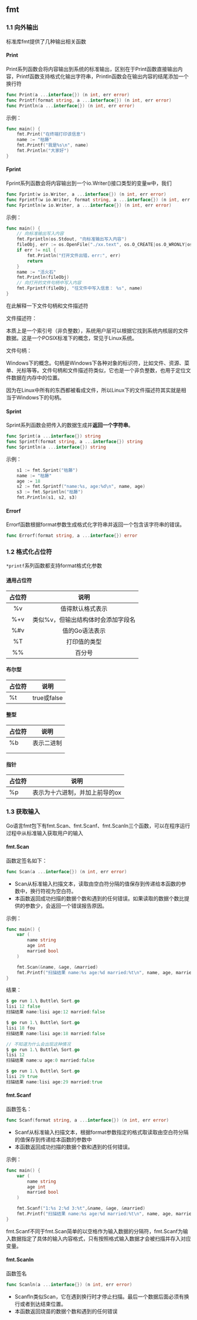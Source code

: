 ## fmt

### 1.1 向外输出

标准库fmt提供了几种输出相关函数

#### Print

Print系列函数会将内容输出到系统的标准输出，区别在于Print函数直接输出内容，Printf函数支持格式化输出字符串，Println函数会在输出内容的结尾添加一个换行符

```go
func Print(a ...interface{}) (n int, err error)
func Printf(format string, a ...interface{}) (n int, err error)
func Println(a ...interface{}) (n int, err error)
```

示例：

```go
func main() {
	fmt.Print("在终端打印该信息")
	name := "枯藤"
	fmt.Printf("我是%s\n", name)
	fmt.Println("大家好")
}
```

#### Fprint

Fprint系列函数会将内容输出到一个io.Writer()接口类型的变量w中，我们

```go
func Fprint(w io.Writer, a ...interface{}) (n int, err error)
func Fprintf(w io.Writer, format string, a ...interface{}) (n int, err error)
func Fprintln(w io.Writer, a ...interface{}) (n int, err error)
```

示例：

```go
func main() {
	// 向标准输出写入内容
	fmt.Fprintln(os.Stdout, "向标准输出写入内容")
	fileObj, err := os.OpenFile("./xx.text", os.O_CREATE|os.O_WRONLY|os.O_APPEND, 0644)
	if err != nil {
		fmt.Println("打开文件出错，err:", err)
		return
	}
	name := "活火石"
	fmt.Println(fileObj)
	// 向打开的文件句柄中写入内容
	fmt.Fprintf(fileObj, "往文件中写入信息： %s", name)
}
```

在此解释一下文件句柄和文件描述符

文件描述符：

本质上是一个索引号（非负整数），系统用户层可以根据它找到系统内核层的文件数据。这是一个POSIX标准下的概念，常见于Linux系统。

文件句柄：

Windows下的概念。句柄是Windows下各种对象的标识符，比如文件、资源、菜单、光标等等。文件句柄和文件描述符类似，它也是一个非负整数，也用于定位文件数据在内存中的位置。

因为在Linux中所有的东西都被看成文件，所以Linux下的文件描述符其实就是相当于Windows下的句柄。

#### Sprint

Sprint系列函数会把传入的数据生成并**返回一个字符串**。

```go
func Sprint(a ...interface{}) string
func Sprintf(format string, a ...interface{}) string
func Sprintln(a ...interface{}) string
```

示例：

```go
	s1 := fmt.Sprint("枯藤")
	name := "枯藤"
	age := 18
	s2 := fmt.Sprintf("name:%s, age:%d\n", name, age)
	s3 := fmt.Sprintln("枯藤")
	fmt.Println(s1, s2, s3)
```

#### Errorf

Errorf函数根据format参数生成格式化字符串并返回一个包含该字符串的错误。

```go
func Errorf(format string, a ...interface{}) error
```

### 1.2 格式化占位符

`*printf`系列函数都支持format格式化参数

#### 通用占位符

| 占位符 |                说明                |
| :----: | :--------------------------------: |
|   %v   |          值得默认格式表示          |
|  %+v   | 类似%v，但输出结构体时会添加字段名 |
|  %#v   |           值的Go语法表示           |
|   %T   |            打印值的类型            |
|   %%   |               百分号               |

#### 布尔型

| 占位符 | 说明        |
| ------ | ----------- |
| %t     | true或false |

#### 整型

| 占位符 | 说明       |
| ------ | ---------- |
| %b     | 表示二进制 |
|        |            |
|        |            |

#### 指针

| 占位符 | 说明                           |
| ------ | ------------------------------ |
| %p     | 表示为十六进制，并加上前导的ox |

### 1.3 获取输入

Go语言fmt包下有fmt.Scan、fmt.Scanf、fmt.Scanln三个函数，可以在程序运行过程中从标准输入获取用户的输入

#### fmt.Scan

函数定签名如下：

```go
func Scan(a ...interface{}) (n int, err error)
```

* Scan从标准输入扫描文本，读取由空白符分隔的值保存到传递给本函数的参数中，换行符视为空白符。
* 本函数返回成功扫描的数据个数和遇到的任何错误。如果读取的数据个数比提供的参数少，会返回一个错误报告原因。

示例：

```go
func main() {
	var (
		name string
		age int
		married bool
	)

	fmt.Scan(&name, &age, &married)
	fmt.Printf("扫描结果 name:%s age:%d married:%t\n", name, age, married)
}
```

结果：

```go
$ go run 1.\ Buttle\ Sort.go
lisi 12 false
扫描结果 name:lisi age:12 married:false

$ go run 1.\ Buttle\ Sort.go
lisi 18 fou
扫描结果 name:lisi age:18 married:false

// 不知道为什么会出现这种情况
$ go run 1.\ Buttle\ Sort.go   
lisi 12
扫描结果 name:u age:0 married:false    

$ go run 1.\ Buttle\ Sort.go
lisi 29 true
扫描结果 name:lisi age:29 married:true

```

#### fmt.Scanf

函数签名：

```go
func Scanf(format string, a ...interface{}) (n int, err error)
```

* Scanf从标准输入扫描文本，根据format参数指定的格式取读取由空白符分隔的值保存到传递给本函数的参数中
* 本函数返回成功扫描的数据个数和遇到的任何错误。

示例：

```go
func main() {
	var (
		name string
		age int
		married bool
	)

	fmt.Scanf("1:%s 2:%d 3:%t",&name, &age, &married)
	fmt.Printf("扫描结果 name:%s age:%d married:%t\n", name, age, married)
}
```

fmt.Scanf不同于fmt.Scan简单的以空格作为输入数据的分隔符，fmt.Scanf为输入数据指定了具体的输入内容格式，只有按照格式输入数据才会被扫描并存入对应变量。

#### fmt.Scanln

函数签名

```go
func Scanln(a ...interface{}) (n int, err error)
```

* Scanfln类似Scan，它在遇到换行时才停止扫描。最后一个数据后面必须有换行或者到达结束位置。
* 本函数返回烧苗的数据个数和遇到的任何错误